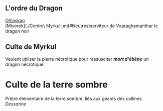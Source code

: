 ## L'ordre du Dragon

[Olrlaskan](./Phandalin.md#Neutres)  
[Mivorok](./Contre\ Myrkull.md#Neutres)serviteur de Voaraghamanthar le dragon noir


## Culte de Myrkul

Veulent utiliser la pierre nécrotique pour ressusciter ***mort d'ébène*** un dragon nécrotique

# Culte de la terre sombre

Prêtre élémentaire de la terre sombre, liés aux géants des collines *Dessarine*